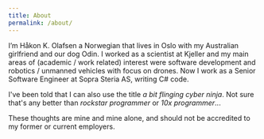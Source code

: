 ```yaml
---
title: About
permalink: /about/
---
```


I’m Håkon K. Olafsen a Norwegian that lives in Oslo with my Australian girlfriend and our dog Odin. I worked as a scientist at Kjeller and my main areas of (academic / work related) interest were software development and robotics / unmanned vehicles with focus on drones. Now I work as a Senior Software Engineer at Sopra Steria AS, writing C# code.

I've been told that I can also use the title _a bit flinging cyber ninja_. Not sure that's any better than _rockstar programmer_ or _10x programmer_...

These thoughts are mine and mine alone, and should not be accredited to my former or current employers.